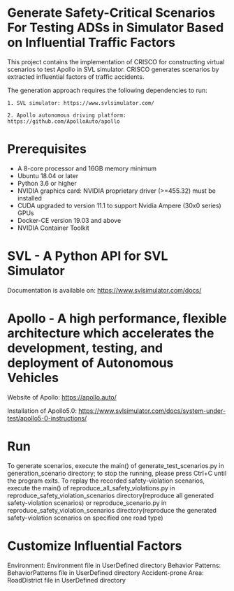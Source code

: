 # Generate Safety-Critical Scenarios For Testing ADSs in Simulator Based on Influential Traffic Factors

This project contains the implementation of CRISCO for constructing virtual scenarios to test Apollo in SVL simulator. CRISCO generates scenarios by extracted influential factors of traffic accidents. 

The generation approach requires the following dependencies to run:

	1. SVL simulator: https://www.svlsimulator.com/
	
	2. Apollo autonomous driving platform: https://github.com/ApolloAuto/apollo


# Prerequisites

* A 8-core processor and 16GB memory minimum
* Ubuntu 18.04 or later
* Python 3.6 or higher
* NVIDIA graphics card: NVIDIA proprietary driver (>=455.32) must be installed
* CUDA upgraded to version 11.1 to support Nvidia Ampere (30x0 series) GPUs
* Docker-CE version 19.03 and above
* NVIDIA Container Toolkit


# SVL - A Python API for SVL Simulator

Documentation is available on: https://www.svlsimulator.com/docs/

# Apollo - A high performance, flexible architecture which accelerates the development, testing, and deployment of Autonomous Vehicles

Website of Apollo: https://apollo.auto/

Installation of Apollo5.0: https://www.svlsimulator.com/docs/system-under-test/apollo5-0-instructions/

# Run
To generate scenarios, execute the main() of generate_test_scenarios.py in generation_scenario directory; to stop the running, please press Ctrl+C until the program exits.
To replay the recorded safety-violation scenarios, execute the main() of reproduce_all_safety_violations.py in reproduce_safety_violation_scenarios directory(reproduce all generated safety-violation scenarios) or reproduce_scenario.py in reproduce_safety_violation_scenarios directory(reproduce the generated safety-violation scenarios on specified one road type)

# Customize Influential Factors
Environment: Environment file in UserDefined directory
Behavior Patterns: BehaviorPatterns file in UserDefined directory
Accident-prone Area: RoadDistrict file in UserDefined directory

